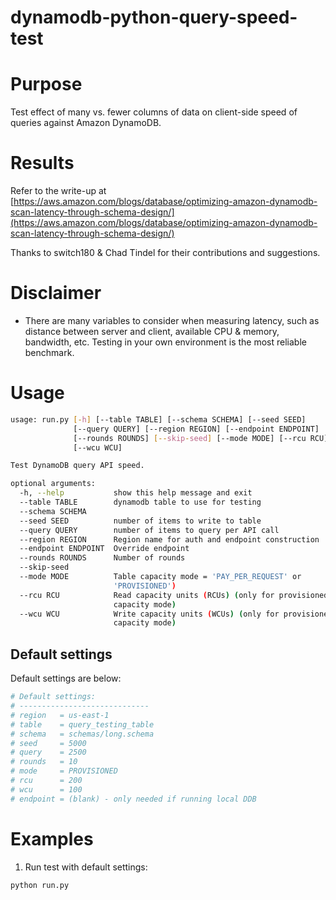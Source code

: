 # dynamodb-python-query-speed-test

# Purpose

Test effect of many vs. fewer columns of data on client-side speed of queries against Amazon DynamoDB.

# Results

Refer to the write-up at [https://aws.amazon.com/blogs/database/optimizing-amazon-dynamodb-scan-latency-through-schema-design/](https://aws.amazon.com/blogs/database/optimizing-amazon-dynamodb-scan-latency-through-schema-design/)

Thanks to switch180 & Chad Tindel for their contributions and suggestions.  

# Disclaimer

* There are many variables to consider when measuring latency, such as distance between server and client, available CPU & memory, bandwidth, etc. Testing in your own environment is the most reliable benchmark.

# Usage

```sh
usage: run.py [-h] [--table TABLE] [--schema SCHEMA] [--seed SEED]
              [--query QUERY] [--region REGION] [--endpoint ENDPOINT]
              [--rounds ROUNDS] [--skip-seed] [--mode MODE] [--rcu RCU]
              [--wcu WCU]

Test DynamoDB query API speed.

optional arguments:
  -h, --help           show this help message and exit
  --table TABLE        dynamodb table to use for testing
  --schema SCHEMA
  --seed SEED          number of items to write to table
  --query QUERY        number of items to query per API call
  --region REGION      Region name for auth and endpoint construction
  --endpoint ENDPOINT  Override endpoint
  --rounds ROUNDS      Number of rounds
  --skip-seed
  --mode MODE          Table capacity mode = 'PAY_PER_REQUEST' or
                       'PROVISIONED')
  --rcu RCU            Read capacity units (RCUs) (only for provisioned
                       capacity mode)
  --wcu WCU            Write capacity units (WCUs) (only for provisioned
                       capacity mode)
```

## Default settings

Default settings are below:

```sh
# Default settings:
# -----------------------------
# region   = us-east-1
# table    = query_testing_table
# schema   = schemas/long.schema
# seed     = 5000
# query    = 2500
# rounds   = 10
# mode     = PROVISIONED
# rcu      = 200 
# wcu      = 100
# endpoint = (blank) - only needed if running local DDB
```

# Examples

1. Run test with default settings:

```sh
python run.py
```
